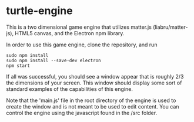 # turtle-engine

This is a two dimensional game engine that utilizes matter.js (liabru/matter-js), HTML5 canvas, and the Electron npm library.

In order to use this game engine, clone the repository, and run

    sudo npm install
    sudo npm install --save-dev electron
    npm start
    
If all was successful, you should see a window appear that is roughly 2/3 the dimensions of your screen.
This window should display some sort of standard examples of the capabilities of this engine.

Note that the 'main.js' file in the root directory of the engine is used to create the window and is not meant to be used to edit content.
You can control the engine using the javascript found in the /src folder.
